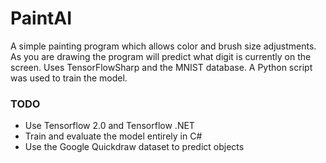 # PaintAI
A simple painting program which allows color and brush size adjustments.
As you are drawing the program will predict what digit is currently on the screen. 
Uses TensorFlowSharp and the MNIST database.
A Python script was used to train the model.

### TODO
+ Use Tensorflow 2.0 and Tensorflow .NET
+ Train and evaluate the model entirely in C#
+ Use the Google Quickdraw dataset to predict objects
